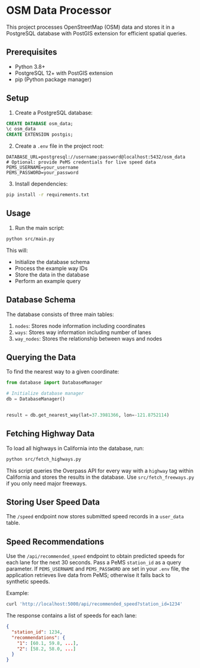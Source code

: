 # OSM Data Processor

This project processes OpenStreetMap (OSM) data and stores it in a PostgreSQL database with PostGIS extension for efficient spatial queries.

## Prerequisites

- Python 3.8+
- PostgreSQL 12+ with PostGIS extension
- pip (Python package manager)

## Setup

1. Create a PostgreSQL database:
```sql
CREATE DATABASE osm_data;
\c osm_data
CREATE EXTENSION postgis;
```

2. Create a `.env` file in the project root:
```
DATABASE_URL=postgresql://username:password@localhost:5432/osm_data
# Optional: provide PeMS credentials for live speed data
PEMS_USERNAME=your_username
PEMS_PASSWORD=your_password
```

3. Install dependencies:
```bash
pip install -r requirements.txt
```

## Usage

1. Run the main script:
```bash
python src/main.py
```

This will:
- Initialize the database schema
- Process the example way IDs
- Store the data in the database
- Perform an example query

## Database Schema

The database consists of three main tables:

1. `nodes`: Stores node information including coordinates
2. `ways`: Stores way information including number of lanes
3. `way_nodes`: Stores the relationship between ways and nodes

## Querying the Data

To find the nearest way to a given coordinate:

```python
from database import DatabaseManager

# Initialize database manager
db = DatabaseManager()


result = db.get_nearest_way(lat=37.3981366, lon=-121.8752114)

```

## Fetching Highway Data

To load all highways in California into the database, run:

```bash
python src/fetch_highways.py
```

This script queries the Overpass API for every way with a `highway` tag within
California and stores the results in the database. Use
`src/fetch_freeways.py` if you only need major freeways.

## Storing User Speed Data

The `/speed` endpoint now stores submitted speed records in a `user_data` table.

## Speed Recommendations

Use the `/api/recommended_speed` endpoint to obtain predicted speeds for each
lane for the next 30 seconds. Pass a PeMS `station_id` as a query parameter.
If `PEMS_USERNAME` and `PEMS_PASSWORD` are set in your `.env` file, the
application retrieves live data from PeMS; otherwise it falls back to
synthetic speeds.

Example:

```bash
curl 'http://localhost:5000/api/recommended_speed?station_id=1234'
```

The response contains a list of speeds for each lane:

```json
{
  "station_id": 1234,
  "recommendations": {
    "1": [60.1, 59.8, ...],
    "2": [58.2, 58.0, ...]
  }
}
```
